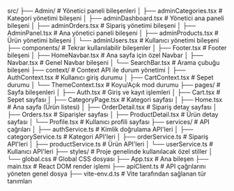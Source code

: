 src/
├── Admin/                   # Yönetici paneli bileşenleri
│   ├── adminCategories.tsx  # Kategori yönetimi bileşeni
│   ├── adminDashboard.tsx   # Yönetici ana paneli bileşeni
│   ├── adminOrders.tsx      # Sipariş yönetimi bileşeni
│   ├── AdminPanel.tsx       # Ana yönetici paneli bileşeni
│   ├── adminProducts.tsx    # Ürün yönetimi bileşeni
│   └── adminUsers.tsx       # Kullanıcı yönetimi bileşeni
├── components/               # Tekrar kullanılabilir bileşenler
│   ├── Footer.tsx            # Footer bileşeni
│   ├── HomeNavbar.tsx        # Ana sayfa için özel Navbar
│   ├── Navbar.tsx            # Genel Navbar bileşeni
│   └── SearchBar.tsx         # Arama çubuğu bileşeni
├── context/                  # Context API ile durum yönetimi
│   ├── AuthContext.tsx       # Kullanıcı giriş durumu
│   ├── CartContext.tsx       # Sepet durumu
│   └── ThemeContext.tsx      # Koyu/Açık mod durumu
├── pages/                    # Sayfa bileşenleri
│   ├── Auth.tsx              # Giriş ve kayıt işlemleri
│   ├── Cart.tsx              # Sepet sayfası
│   ├── CategoryPage.tsx      # Kategori sayfası
│   ├── Home.tsx              # Ana sayfa (Ürün listesi)
│   ├── OrderDetail.tsx       # Sipariş detay sayfası
│   ├── Orders.tsx            # Siparişler sayfası
│   ├── ProductDetail.tsx     # Ürün detay sayfası
│   └── Profile.tsx           # Kullanıcı profili sayfası
├── services/                 # API çağrıları
│   ├── authService.ts        # Kimlik doğrulama API'leri
│   ├── categoryService.ts    # Kategori API'leri
│   ├── orderService.ts       # Sipariş API'leri
│   ├── productService.ts     # Ürün API'leri
│   └── userService.ts        # Kullanıcı API'leri
├── styles/                   # Proje genelinde kullanılacak özel stiller
│   └── global.css            # Global CSS dosyası
├── App.tsx                   # Ana bileşen
├── main.tsx                  # React DOM render işlemi
├── apiClient.ts              # API çağrılarını yöneten genel dosya
├── vite-env.d.ts             # Vite tarafından sağlanan tür tanımları